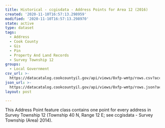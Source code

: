 ```yaml
---
title: Historical - ccgisdata - Address Points for Area 12 (2016)
created: '2020-11-10T16:57:13.298959'
modified: '2020-11-10T16:57:13.298970'
state: active
type: dataset
tags:
  - Address
  - Cook County
  - Gis
  - Pin
  - Property And Land Records
  - Survey Township 12
groups:
  - Local Government
csv_url: >-
  https://datacatalog.cookcountyil.gov/api/views/8xfp-wmtp/rows.csv?accessType=DOWNLOAD
json_url: >-
  https://datacatalog.cookcountyil.gov/api/views/8xfp-wmtp/rows.json?accessType=DOWNLOAD
layout: post

---
```

This Address Point feature class contains one point for every address in Survey Township 12 (Township 40 N, Range 12 E; see ccgisdata - Survey Township (Area) 2014).
